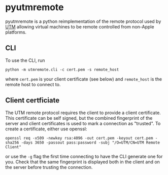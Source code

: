 # pyutmremote

pyutmremote is a python reimplementation of the remote protocol
used by [UTM](https://github.com/utmapp/UTM) allowing virtual machines
to be remote controlled from non-Apple platforms.


## CLI

To use the CLI, run

```
python -m utmremote.cli -c cert.pem -s remote_host
```

where `cert.pem` is your client certificate (see below) and `remote_host`
is the remote host to connect to.


## Client certficiate

The UTM remote protocol requires the client to provide a client
certificate.  This certificate can be self signed, but the combined
fingerprint of the server and client certificates is used to mark a
connection as "trusted".  To create a certificate, either use openssl:

```
openssl req -x509 -newkey rsa:4096 -out cert.pem -keyout cert.pem -sha256 -days 3650 -passout pass:password -subj "/O=UTM/CN=UTM Remote Client"
```

or use the `-g` flag the first time connecting to have the CLI generate
one for you.  Check that the same fingerprint is displayed both in the
client and on the server before trusting the connection.
